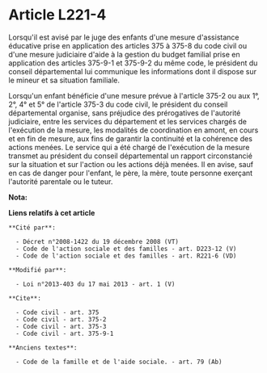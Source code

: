 # Article L221-4

Lorsqu'il est avisé par le juge des enfants d'une mesure d'assistance éducative prise en application des articles 375 à 375-8
du code civil ou d'une mesure judiciaire d'aide à la gestion du budget familial prise en application des articles 375-9-1 et
375-9-2 du même code, le président du conseil départemental lui communique les informations dont il dispose sur le mineur et
sa situation familiale. 

Lorsqu'un enfant bénéficie d'une mesure prévue à l'article 375-2 ou aux 1°, 2°, 4° et 5° de l'article 375-3 du code civil, le
président du conseil départemental organise, sans préjudice des prérogatives de l'autorité judiciaire, entre les services du
département et les services chargés de l'exécution de la mesure, les modalités de coordination en amont, en cours et en fin
de mesure, aux fins de garantir la continuité et la cohérence des actions menées. Le service qui a été chargé de l'exécution
de la mesure transmet au président du conseil départemental un rapport circonstancié sur la situation et sur l'action ou les
actions déjà menées. Il en avise, sauf en cas de danger pour l'enfant, le père, la mère, toute personne exerçant l'autorité
parentale ou le tuteur.

**Nota:**



**Liens relatifs à cet article**

	**Cité par**:

	  - Décret n°2008-1422 du 19 décembre 2008 (VT)
	  - Code de l'action sociale et des familles - art. D223-12 (V)
	  - Code de l'action sociale et des familles - art. R221-6 (VD)

	**Modifié par**:

	  - Loi n°2013-403 du 17 mai 2013 - art. 1 (V)

	**Cite**:

	  - Code civil - art. 375
	  - Code civil - art. 375-2
	  - Code civil - art. 375-3
	  - Code civil - art. 375-9-1

	**Anciens textes**:

	  - Code de la famille et de l'aide sociale. - art. 79 (Ab)
